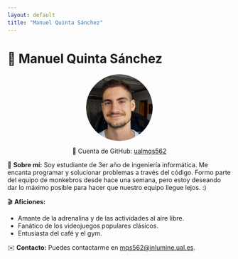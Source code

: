```yaml
---
layout: default
title: "Manuel Quinta Sánchez"
---
```


# 👤 Manuel Quinta Sánchez

<img src="/assets/manuel.png" alt="Avatar de Manuel" style="width: 150px; height: 150px; border-radius: 50%; object-fit: cover; display: block; margin: 0 auto;">

<p style="text-align: center;">🔗 Cuenta de GitHub: <a href="https://github.com/ualmqs562">ualmqs562</a></p>

📌 **Sobre mí:**
Soy estudiante de 3er año de ingeniería informática. Me encanta programar y solucionar problemas a través del código. Formo parte del equipo de monkebros desde hace una semana, pero estoy deseando dar lo máximo posible para hacer que nuestro equipo llegue lejos. :)

🎬 **Aficiones:**
- Amante de la adrenalina y de las actividades al aire libre.
- Fanático de los videojuegos populares clásicos.
- Entusiasta del café y el gym.

✉️ **Contacto:**
Puedes contactarme en [mqs562@inlumine.ual.es](mailto:mqs562@inlumine.ual.es).

